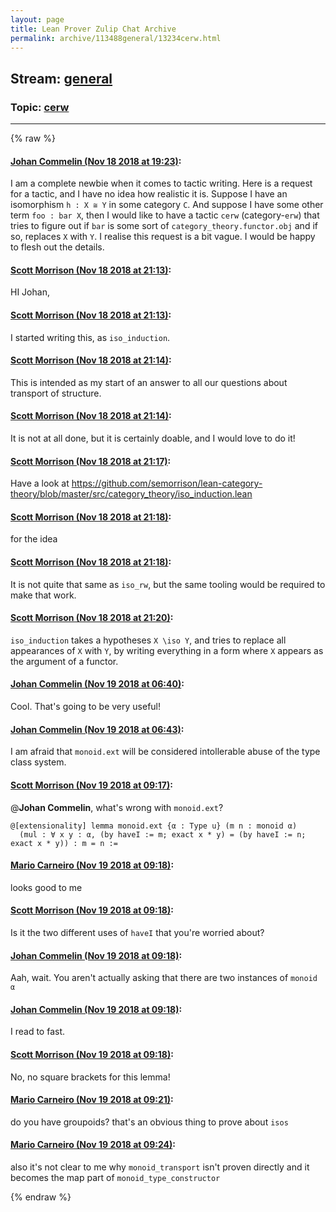 ```yaml
---
layout: page
title: Lean Prover Zulip Chat Archive 
permalink: archive/113488general/13234cerw.html
---
```


## Stream: [general](index.html)
### Topic: [cerw](13234cerw.html)

---


{% raw %}
#### [ Johan Commelin (Nov 18 2018 at 19:23)](https://leanprover.zulipchat.com/#narrow/stream/113488-general/topic/cerw/near/147925618):
I am a complete newbie when it comes to tactic writing. Here is a request for a tactic, and I have no idea how realistic it is. Suppose I have an isomorphism `h : X ≅ Y` in some category `C`. And suppose I have some other term `foo : bar X`, then I would like to have a tactic `cerw` (category-`erw`) that tries to figure out if `bar` is some sort of `category_theory.functor.obj` and if so, replaces `X` with `Y`.
I realise this request is a bit vague. I would be happy to flesh out the details.

#### [ Scott Morrison (Nov 18 2018 at 21:13)](https://leanprover.zulipchat.com/#narrow/stream/113488-general/topic/cerw/near/147929231):
HI Johan,

#### [ Scott Morrison (Nov 18 2018 at 21:13)](https://leanprover.zulipchat.com/#narrow/stream/113488-general/topic/cerw/near/147929239):
I started writing this, as `iso_induction`.

#### [ Scott Morrison (Nov 18 2018 at 21:14)](https://leanprover.zulipchat.com/#narrow/stream/113488-general/topic/cerw/near/147929248):
This is intended as my start of an answer to all our questions about transport of structure.

#### [ Scott Morrison (Nov 18 2018 at 21:14)](https://leanprover.zulipchat.com/#narrow/stream/113488-general/topic/cerw/near/147929296):
It is not at all done, but it is certainly doable, and I would love to do it!

#### [ Scott Morrison (Nov 18 2018 at 21:17)](https://leanprover.zulipchat.com/#narrow/stream/113488-general/topic/cerw/near/147929420):
Have a look at https://github.com/semorrison/lean-category-theory/blob/master/src/category_theory/iso_induction.lean

#### [ Scott Morrison (Nov 18 2018 at 21:18)](https://leanprover.zulipchat.com/#narrow/stream/113488-general/topic/cerw/near/147929421):
for the idea

#### [ Scott Morrison (Nov 18 2018 at 21:18)](https://leanprover.zulipchat.com/#narrow/stream/113488-general/topic/cerw/near/147929468):
It is not quite that same as `iso_rw`, but the same tooling would be required to make that work.

#### [ Scott Morrison (Nov 18 2018 at 21:20)](https://leanprover.zulipchat.com/#narrow/stream/113488-general/topic/cerw/near/147929531):
`iso_induction` takes a hypotheses `X \iso Y`, and tries to replace all appearances of `X` with `Y`, by writing everything in a form where `X` appears as the argument of a functor.

#### [ Johan Commelin (Nov 19 2018 at 06:40)](https://leanprover.zulipchat.com/#narrow/stream/113488-general/topic/cerw/near/147946598):
Cool. That's going to be very useful!

#### [ Johan Commelin (Nov 19 2018 at 06:43)](https://leanprover.zulipchat.com/#narrow/stream/113488-general/topic/cerw/near/147946650):
I am afraid that `monoid.ext` will be considered intollerable abuse of the type class system.

#### [ Scott Morrison (Nov 19 2018 at 09:17)](https://leanprover.zulipchat.com/#narrow/stream/113488-general/topic/cerw/near/147951652):
@**Johan Commelin**, what's wrong with `monoid.ext`?
```
@[extensionality] lemma monoid.ext {α : Type u} (m n : monoid α)
  (mul : ∀ x y : α, (by haveI := m; exact x * y) = (by haveI := n; exact x * y)) : m = n :=
```

#### [ Mario Carneiro (Nov 19 2018 at 09:18)](https://leanprover.zulipchat.com/#narrow/stream/113488-general/topic/cerw/near/147951699):
looks good to me

#### [ Scott Morrison (Nov 19 2018 at 09:18)](https://leanprover.zulipchat.com/#narrow/stream/113488-general/topic/cerw/near/147951701):
Is it the two different uses of `haveI` that you're worried about?

#### [ Johan Commelin (Nov 19 2018 at 09:18)](https://leanprover.zulipchat.com/#narrow/stream/113488-general/topic/cerw/near/147951704):
Aah, wait. You aren't actually asking that there are two instances of `monoid α`

#### [ Johan Commelin (Nov 19 2018 at 09:18)](https://leanprover.zulipchat.com/#narrow/stream/113488-general/topic/cerw/near/147951707):
I read to fast.

#### [ Scott Morrison (Nov 19 2018 at 09:18)](https://leanprover.zulipchat.com/#narrow/stream/113488-general/topic/cerw/near/147951709):
No, no square brackets for this lemma!

#### [ Mario Carneiro (Nov 19 2018 at 09:21)](https://leanprover.zulipchat.com/#narrow/stream/113488-general/topic/cerw/near/147951792):
do you have groupoids? that's an obvious thing to prove about `isos`

#### [ Mario Carneiro (Nov 19 2018 at 09:24)](https://leanprover.zulipchat.com/#narrow/stream/113488-general/topic/cerw/near/147951911):
also it's not clear to me why `monoid_transport` isn't proven directly and it becomes the map part of `monoid_type_constructor`


{% endraw %}
